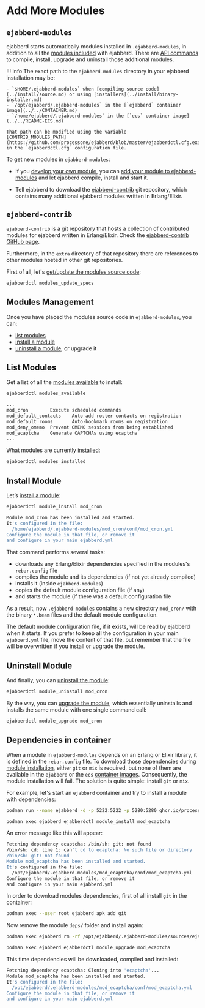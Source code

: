 # Add More Modules

## `ejabberd-modules`

ejabberd starts automatically modules installed in `.ejabberd-modules`,
in addition to all the [modules included](../configuration/modules.md) with ejabberd.
There are [API commands](../../developer/ejabberd-api/admin-tags.md#modules)
to compile, install, upgrade and uninstall those additional modules.

!!! info
    The exact path to the `ejabberd-modules` directory in your ejabberd installation may be:

    - `$HOME/.ejabberd-modules` when [compiling source code](../install/source.md) or using [installers](../install/binary-installer.md)
    - `/opt/ejabberd/.ejabberd-modules` in the [`ejabberd` container image](../../CONTAINER.md)
    - `/home/ejabberd/.ejabberd-modules` in the [`ecs` container image](../../README-ECS.md)

    That path can be modified using the variable
    [CONTRIB_MODULES_PATH](https://github.com/processone/ejabberd/blob/master/ejabberdctl.cfg.example#L180)
    in the `ejabberdctl.cfg` configuration file.

To get new modules in `ejabberd-modules`:

- If you [develop your own module](../../developer/extending-ejabberd/modules.md),
  you can [add your module to ejabberd-modules](../../developer/extending-ejabberd/modules.md#add-module-to-ejabberd-modules)
  and let ejabberd compile, install and start it.

- Tell ejabberd to download the [ejabberd-contrib](#ejabberd-contrib) git repository,
  which contains many additional ejabberd modules written in Erlang/Elixir.

## `ejabberd-contrib`

`ejabberd-contrib` is a git repository that hosts
a collection of contributed modules for ejabberd written in Erlang/Elixir.
Check the [ejabberd-contrib GitHub page](https://github.com/processone/ejabberd-contrib).

Furthermore, in the `extra` directory of that repository there are
references to other modules hosted in other git repositories.

First of all, let's
[get/update the modules source code](../../developer/ejabberd-api/admin-api.md#modules_update_specs):

``` sh
ejabberdctl modules_update_specs
```

## Modules Management

Once you have placed the modules source code in `ejabberd-modules`, you can:

- [list modules](#list-modules)
- [install a module](#install-module)
- [uninstall a module](#uninstall-module), or upgrade it

## List Modules

Get a list of all the [modules available](../../developer/ejabberd-api/admin-api.md#modules_available)
to install:

``` sh
ejabberdctl modules_available

...
mod_cron        Execute scheduled commands
mod_default_contacts    Auto-add roster contacts on registration
mod_default_rooms       Auto-bookmark rooms on registration
mod_deny_omemo  Prevent OMEMO sessions from being established
mod_ecaptcha    Generate CAPTCHAs using ecaptcha
...
```

What modules are currently [installed](../../developer/ejabberd-api/admin-api.md#modules_installed):

``` sh
ejabberdctl modules_installed
```

## Install Module

Let’s [install a module](../../developer/ejabberd-api/admin-api.md#module_install):

``` sh
ejabberdctl module_install mod_cron

Module mod_cron has been installed and started.
It's configured in the file:
  /home/ejabberd/.ejabberd-modules/mod_cron/conf/mod_cron.yml
Configure the module in that file, or remove it
and configure in your main ejabberd.yml
```

That command performs several tasks:

- downloads any Erlang/Elixir dependencies specified in the modules's `rebar.config` file
- compiles the module and its dependencies (if not yet already compiled)
- installs it (inside `ejabberd-modules`)
- copies the default module configuration file (if any)
- and starts the module (if there was a default configuration file

As a result, now `.ejabberd-modules` contains a new directory `mod_cron/`
with the binary `*.beam` files and the default module configuration.

The default module configuration file, if it exists, will be read by ejabberd
when it starts.
If you prefer to keep all the configuration in your main `ejabberd.yml` file,
move the content of that file,
but remember that the file will be overwritten if you install or upgrade the module.

## Uninstall Module

And finally, you can [uninstall the module](../../developer/ejabberd-api/admin-api.md#module_uninstall):

``` sh
ejabberdctl module_uninstall mod_cron
```

By the way, you can [upgrade the module](../../developer/ejabberd-api/admin-api.md#module_upgrade),
which essentially uninstalls and installs the same module with one single command call:

``` sh
ejabberdctl module_upgrade mod_cron
```

## Dependencies in container

When a module in `ejabberd-modules` depends on an Erlang or Elixir library,
it is defined in the `rebar.config` file.
To download those dependencies during [module installation](#install-module),
either `git` or `mix` is required,
but none of them are available in the `ejabberd` or the `ecs`
[container images](../install/container/index.md).
Consequently, the module installation will fail.
The solution is quite simple: install `git` or `mix`.

For example, let's start an `ejabberd` container
and try to install a module with dependencies:

``` sh
podman run --name ejabberd -d -p 5222:5222 -p 5280:5280 ghcr.io/processone/ejabberd

podman exec ejabberd ejabberdctl module_install mod_ecaptcha
```

An error message like this will appear:
``` sh
Fetching dependency ecaptcha: /bin/sh: git: not found
/bin/sh: cd: line 1: can't cd to ecaptcha: No such file or directory
/bin/sh: git: not found
Module mod_ecaptcha has been installed and started.
It's configured in the file:
  /opt/ejabberd/.ejabberd-modules/mod_ecaptcha/conf/mod_ecaptcha.yml
Configure the module in that file, or remove it
and configure in your main ejabberd.yml
```

In order to download modules dependencies, first of all install `git` in the container:

``` sh
podman exec --user root ejabberd apk add git
```

Now remove the module `deps/` folder and install again:

``` sh
podman exec ejabberd rm -rf /opt/ejabberd/.ejabberd-modules/sources/ejabberd-contrib/mod_ecaptcha/deps/

podman exec ejabberd ejabberdctl module_upgrade mod_ecaptcha
```

This time dependencies will be downloaded, compiled and installed:

``` sh
Fetching dependency ecaptcha: Cloning into 'ecaptcha'...
Module mod_ecaptcha has been installed and started.
It's configured in the file:
  /opt/ejabberd/.ejabberd-modules/mod_ecaptcha/conf/mod_ecaptcha.yml
Configure the module in that file, or remove it
and configure in your main ejabberd.yml
```
